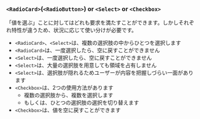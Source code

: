 ### `<RadioCard>`(`<RadioButton>`) or `<Select>` or `<Checkbox>`

「値を選ぶ」ことに対してはどれも要求を満たすことができます。しかしそれぞれ特性が違うため、状況に応じて使い分けが必要です。

- `<RadioCard>`、`<Select>`は、複数の選択肢の中からひとつを選択します
- `<RadioCard>`は、一度選択したら、空に戻すことができません
- `<Select>`は、一度選択したら、空に戻すことができません
- `<Select>`は、大量の選択肢を用意しても領域を占有しません
- `<Select>`は、選択肢が隠れるためユーザーが内容を把握しづらい一面があります
- `<Checkbox>`は、2つの使用方法があります
  - 複数の選択肢から、複数を選択します
  - もしくは、ひとつの選択肢の選択を切り替えます
- `<Checkbox>`は、値を空に戻すことができます

